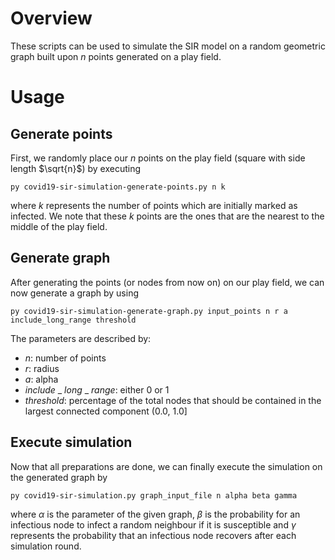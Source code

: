 # Overview

These scripts can be used to simulate the SIR model on a random geometric graph built upon $n$ points generated on a 
play field.

# Usage
## Generate points

First, we randomly place our $n$ points on the play field (square with side length $\sqrt{n}$) by executing

```
py covid19-sir-simulation-generate-points.py n k
```

where $k$ represents the number of points which are initially marked as infected.
We note that these $k$ points are the ones that are the nearest to the middle of the play field.

## Generate graph

After generating the points (or nodes from now on) on our play field, we can now generate a graph by using

```
py covid19-sir-simulation-generate-graph.py input_points n r a include_long_range threshold
```

The parameters are described by:
- $n$: number of points
- $r$: radius
- $a$: alpha
- $include$ \_ $long$ \_ $range$: either 0 or 1
- $threshold$: percentage of the total nodes that should be contained in the largest connected component (0.0, 1.0]

## Execute simulation

Now that all preparations are done, we can finally execute the simulation on the generated graph by

```
py covid19-sir-simulation.py graph_input_file n alpha beta gamma
```

where $\alpha$ is the parameter of the given graph, $\beta$ is the probability for an infectious node to infect a random 
neighbour if it is susceptible and $\gamma$ represents the probability that an infectious node recovers after each 
simulation round.

